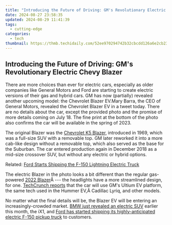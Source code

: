 ```yaml
---
title: "Introducing the Future of Driving: GM's Revolutionary Electric Chevy Blazer"
date: 2024-08-27 23:58:35
updated: 2024-08-29 11:41:39
tags:
  - cutting-edge
categories:
  - tech
thumbnail: https://thmb.techidaily.com/52ee970294742b32cbcdd126a6e2cb23605fc3303a1358973c8c3a3391438ae6.jpg
---
```


## Introducing the Future of Driving: GM's Revolutionary Electric Chevy Blazer

There are more choices than ever for electric cars, especially as older companies like General Motors and Ford are starting to create electric versions of their gas and hybrid cars. GM has now (partially) revealed another upcoming model: the Chevrolet Blazer EV.Mary Barra, the CEO of General Motors, revealed the Chevrolet Blazer EV in a tweet today. There are no details about the car, except the provided photo and the promise of more details coming on July 18\. The fine print at the bottom of the photo also confirms the car will be available in the spring of 2023.

 The original Blazer was the [Chevrolet K5 Blazer](https://en.wikipedia.org/wiki/Chevrolet%5FK5%5FBlazer), introduced in 1969, which was a full-size SUV with a removable top. GM later reworked it into a more cab-like design without a removable top, which also served as the base for the Suburban. The car entered production again in December 2018 as a mid-size crossover SUV, but without any electric or hybrid options.

Related: [Ford Starts Shipping the F-150 Lightning Electric Truck](https://activate-lock.techidaily.com/how-to-factory-reset-ipad-or-apple-iphone-11-without-icloud-password-or-apple-id-by-drfone-ios/) 

 The electric Blazer in the photo looks a bit different than the regular gas-powered [2022 Blazer](https://www.chevrolet.com/suvs/blazer)Â --- the headlights have a more streamlined design, for one. [TechCrunch reports](https://techcrunch.com/2022/06/13/this-is-the-first-look-at-the-chevrolet-blazer-ev/) that the car will use GM's Ultium EV platform, the same tech used in the Hummer EV,Â Cadillac Lyriq, and other models.

 No matter what the final details will be, the Blazer EV will be entering an increasingly-crowded market. [BMW just revealed an electric SUV](https://blog-min.techidaily.com/how-to-remove-samsung-galaxy-a24-pin-by-drfone-android-unlock-android-unlock/) earlier this month, the iX1, and [Ford has started shipping its highly-anticipated electric F-150 pickup truck](https://activate-lock.techidaily.com/how-to-factory-reset-ipad-or-apple-iphone-11-without-icloud-password-or-apple-id-by-drfone-ios/) to customers.

<ins class="adsbygoogle"
     style="display:block"
     data-ad-format="autorelaxed"
     data-ad-client="ca-pub-7571918770474297"
     data-ad-slot="1223367746"></ins>



<ins class="adsbygoogle"
     style="display:block"
     data-ad-client="ca-pub-7571918770474297"
     data-ad-slot="8358498916"
     data-ad-format="auto"
     data-full-width-responsive="true"></ins>
